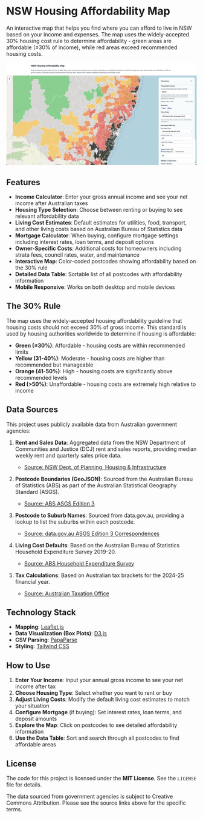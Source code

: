 # NSW Housing Affordability Map

An interactive map that helps you find where you can afford to live in NSW based on your income and expenses. The map uses the widely-accepted 30% housing cost rule to determine affordability - green areas are affordable (≤30% of income), while red areas exceed recommended housing costs.

![Screenshot](screenshot.png)

## Features

- **Income Calculator**: Enter your gross annual income and see your net income after Australian taxes
- **Housing Type Selection**: Choose between renting or buying to see relevant affordability data
- **Living Cost Estimates**: Default estimates for utilities, food, transport, and other living costs based on Australian Bureau of Statistics data
- **Mortgage Calculator**: When buying, configure mortgage settings including interest rates, loan terms, and deposit options
- **Owner-Specific Costs**: Additional costs for homeowners including strata fees, council rates, water, and maintenance
- **Interactive Map**: Color-coded postcodes showing affordability based on the 30% rule
- **Detailed Data Table**: Sortable list of all postcodes with affordability information
- **Mobile Responsive**: Works on both desktop and mobile devices

## The 30% Rule

The map uses the widely-accepted housing affordability guideline that housing costs should not exceed 30% of gross income. This standard is used by housing authorities worldwide to determine if housing is affordable:

- **Green (≤30%)**: Affordable - housing costs are within recommended limits
- **Yellow (31-40%)**: Moderate - housing costs are higher than recommended but manageable
- **Orange (41-50%)**: High - housing costs are significantly above recommended levels
- **Red (>50%)**: Unaffordable - housing costs are extremely high relative to income

## Data Sources

This project uses publicly available data from Australian government agencies:

1. **Rent and Sales Data**: Aggregated data from the NSW Department of Communities and Justice (DCJ) rent and sales reports, providing median weekly rent and quarterly sales price data.
   - [Source: NSW Dept. of Planning, Housing & Infrastructure](https://dcj.nsw.gov.au/about-us/families-and-communities-statistics/housing-rent-and-sales/rent-and-sales-report.html)

2. **Postcode Boundaries (GeoJSON)**: Sourced from the Australian Bureau of Statistics (ABS) as part of the Australian Statistical Geography Standard (ASGS).
   - [Source: ABS ASGS Edition 3](https://www.abs.gov.au/statistics/standards/australian-statistical-geography-standard-asgs-edition-3/jul2021-jun2026/access-and-downloads/digital-boundary-files)

3. **Postcode to Suburb Names**: Sourced from data.gov.au, providing a lookup to list the suburbs within each postcode.
   - [Source: data.gov.au ASGS Edition 3 Correspondences](https://www.data.gov.au/data/dataset/asgs-edition-3-2021-correspondences)

4. **Living Cost Defaults**: Based on the Australian Bureau of Statistics Household Expenditure Survey 2019-20.
   - [Source: ABS Household Expenditure Survey](https://www.abs.gov.au/statistics/economy/finance/household-expenditure-survey-australia/latest-release)

5. **Tax Calculations**: Based on Australian tax brackets for the 2024-25 financial year.
   - [Source: Australian Taxation Office](https://www.ato.gov.au/rates/individual-income-tax-rates)

## Technology Stack

- **Mapping**: [Leaflet.js](https://leafletjs.com/)
- **Data Visualization (Box Plots)**: [D3.js](https://d3js.org/)
- **CSV Parsing**: [PapaParse](https://www.papaparse.com/)
- **Styling**: [Tailwind CSS](https://tailwindcss.com/)

## How to Use

1. **Enter Your Income**: Input your annual gross income to see your net income after tax
2. **Choose Housing Type**: Select whether you want to rent or buy
3. **Adjust Living Costs**: Modify the default living cost estimates to match your situation
4. **Configure Mortgage** (if buying): Set interest rates, loan terms, and deposit amounts
5. **Explore the Map**: Click on postcodes to see detailed affordability information
6. **Use the Data Table**: Sort and search through all postcodes to find affordable areas

## License

The code for this project is licensed under the **MIT License**. See the `LICENSE` file for details.

The data sourced from government agencies is subject to Creative Commons Attribution. Please see the source links above for the specific terms.
